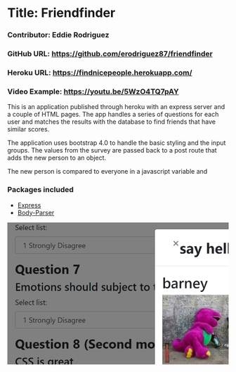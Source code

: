 # Title: Friendfinder
### Contributor:       Eddie Rodriguez
### GitHub URL:        https://github.com/erodriguez87/friendfinder
### Heroku URL:        https://findnicepeople.herokuapp.com/
### Video Example:     https://youtu.be/5WzO4TQ7pAY

This is an application published through heroku with an express server and a couple of HTML pages. The app handles a series of questions for each user and matches the results with the database to find friends that have similar scores.

The application uses bootstrap 4.0 to handle the basic styling and the input groups. The values from the survey are passed back to a post route that adds the new person to an object. 

The new person is compared to everyone in a javascript variable and 

### Packages included

   * [Express](https://www.npmjs.com/package/express)
   * [Body-Parser](https://www.npmjs.com/package/express)

![title image](title.png)